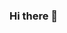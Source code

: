 ### Hi there 👋

<!--
**Bijitakc/Bijitakc** is a ✨ _special_ ✨ repository because its `README.md` (this file) appears on your GitHub profile.
--!>
